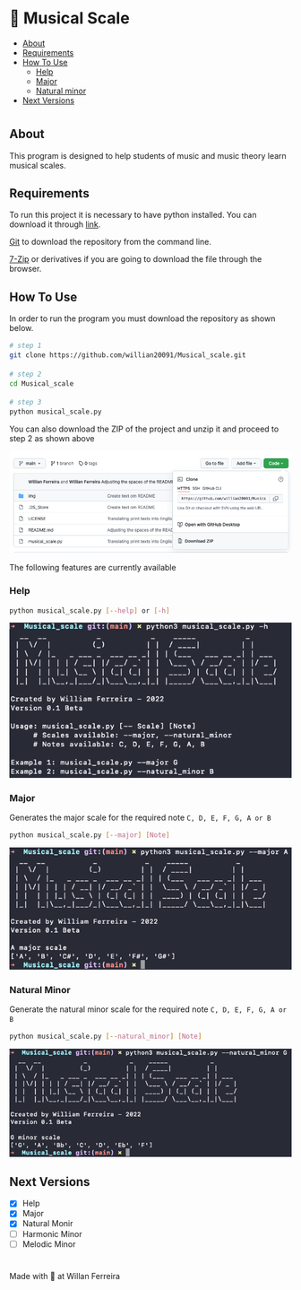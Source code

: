 # 🎵 Musical Scale


* [About](#about) 
* [Requirements](#requirements)
* [How To Use](#how-to-use)
  * [Help](#help)
  * [Major](#major)
  * [Natural minor](#natural-minor)
* [Next Versions](#next-versions)
  
#

## About

This program is designed to help students of music and music theory learn musical scales.

## Requirements

To run this project it is necessary to have python installed. You can download it through [link](https://www.python.org/downloads/).

[Git](https://git-scm.com/downloads) to download the repository from the command line.

[7-Zip](https://www.7-zip.org/download.html) or derivatives if you are going to download the file through the browser.

## How To Use

In order to run the program you must download the repository as shown below.

```bash
# step 1
git clone https://github.com/willian20091/Musical_scale.git 

# step 2
cd Musical_scale

# step 3
python musical_scale.py

```

You can also download the ZIP of the project and unzip it and proceed to step 2 as shown above

![Zip](./img/zip.png)	

The following features are currently available

### Help

```bash
python musical_scale.py [--help] or [-h]
```

![Help](./img/help.png)	


### Major

Generates the major scale for the required note `C, D, E, F, G, A or B`

```bash
python musical_scale.py [--major] [Note]
```

![Help](./img/major.png)	

### Natural Minor


Generate the natural minor scale for the required note `C, D, E, F, G, A or B`

```bash
python musical_scale.py [--natural_minor] [Note]
```
![Help](./img/minor.png)	


## Next Versions

- [x] Help
- [x] Major
- [x] Natural Monir
- [ ] Harmonic Minor
- [ ] Melodic Minor

#

Made with 💜 at Willan Ferreira 